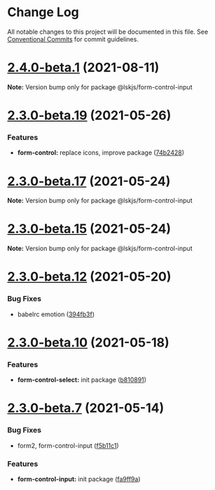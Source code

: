 # Change Log

All notable changes to this project will be documented in this file.
See [Conventional Commits](https://conventionalcommits.org) for commit guidelines.

# [2.4.0-beta.1](https://github.com/lskjs/ux/compare/v2.3.0-beta.29...v2.4.0-beta.1) (2021-08-11)

**Note:** Version bump only for package @lskjs/form-control-input





# [2.3.0-beta.19](https://github.com/lskjs/ux/tree/master/packages/form-control-input/compare/v2.3.0-beta.18...v2.3.0-beta.19) (2021-05-26)


### Features

* **form-control:** replace icons, improve package ([74b2428](https://github.com/lskjs/ux/tree/master/packages/form-control-input/commit/74b2428eebd5b103ed9ed4fd93fbf3361a534d06))





# [2.3.0-beta.17](https://github.com/lskjs/ux/tree/master/packages/form-control-input/compare/v2.3.0-beta.15...v2.3.0-beta.17) (2021-05-24)

**Note:** Version bump only for package @lskjs/form-control-input





# [2.3.0-beta.15](https://github.com/lskjs/ux/tree/master/packages/form-control-input/compare/v2.3.0-beta.13...v2.3.0-beta.15) (2021-05-24)

**Note:** Version bump only for package @lskjs/form-control-input





# [2.3.0-beta.12](https://github.com/lskjs/ux/tree/master/packages/form-control-input/compare/v2.3.0-beta.11...v2.3.0-beta.12) (2021-05-20)


### Bug Fixes

* babelrc emotion ([394fb3f](https://github.com/lskjs/ux/tree/master/packages/form-control-input/commit/394fb3f77ae0f84e152314003390dcdeb39f0a23))





# [2.3.0-beta.10](https://github.com/lskjs/ux/tree/master/packages/form-control-input/compare/v2.3.0-beta.9...v2.3.0-beta.10) (2021-05-18)


### Features

* **form-control-select:** init package ([b810891](https://github.com/lskjs/ux/tree/master/packages/form-control-input/commit/b8108913ce953e89c363425b761430a1a9d3bfda))





# [2.3.0-beta.7](https://github.com/lskjs/ux/tree/master/packages/form-control-input/compare/v2.3.0-beta.6...v2.3.0-beta.7) (2021-05-14)


### Bug Fixes

* form2, form-control-input ([f5b11c1](https://github.com/lskjs/ux/tree/master/packages/form-control-input/commit/f5b11c1106c6e68ae42579569a16adbd692bee27))


### Features

* **form-control-input:** init package ([fa9ff9a](https://github.com/lskjs/ux/tree/master/packages/form-control-input/commit/fa9ff9a5b98292c285d64991bb7ead5a692b7909))
